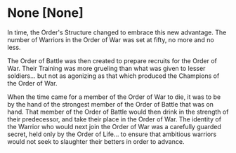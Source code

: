 # None [None]

In time, the Order's Structure changed to embrace this new advantage. The number of Warriors in the Order of War was set at fifty, no more and no less. 

The Order of Battle was then created to prepare recruits for the Order of War. Their Training was more grueling than what was given to lesser soldiers... but not as agonizing as that which produced the Champions of the Order of War.

When the time came for a member of the Order of War to die, it was to be by the hand of the strongest member of the Order of Battle that was on hand. That member of the Order of Battle would then drink in the strength of their predecessor, and take their place in the Order of War. The identity of the Warrior who would next join the Order of War was a carefully guarded secret, held only by the Order of Life... to ensure that ambitious warriors would not seek to slaughter their betters in order to advance.
